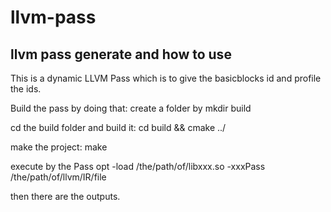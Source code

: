 # llvm-pass
## llvm pass generate and how to use
This is a dynamic LLVM Pass which is to give the basicblocks id and profile the ids.

Build the pass by doing that:
create a folder by mkdir build

cd the build folder and build it: cd build && cmake ../

make the project: make

execute by the Pass
opt -load /the/path/of/libxxx.so -xxxPass /the/path/of/llvm/IR/file

then there are the outputs.
